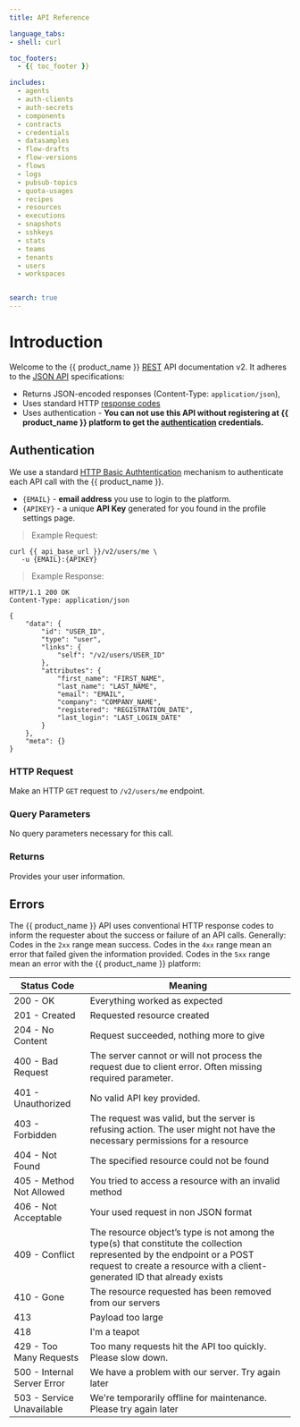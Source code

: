 ```yaml
---
title: API Reference

language_tabs:
- shell: curl

toc_footers:
  - {{ toc_footer }}

includes:
  - agents
  - auth-clients
  - auth-secrets
  - components
  - contracts
  - credentials
  - datasamples
  - flow-drafts
  - flow-versions
  - flows
  - logs
  - pubsub-topics
  - quota-usages
  - recipes
  - resources
  - executions
  - snapshots
  - sshkeys
  - stats
  - teams
  - tenants
  - users
  - workspaces


search: true
---
```


# Introduction

Welcome to the {{ product_name }} [REST](http://en.wikipedia.org/wiki/Representational_State_Transfer)
API documentation v2. It adheres to the [JSON API](http://jsonapi.org) specifications:

*   Returns JSON-encoded responses (Content-Type: `application/json`),
*   Uses standard HTTP [response codes](#errors)
*   Uses authentication - **You can not use this API without registering at {{ product_name }} platform to get the [authentication](#authentication) credentials.**


## Authentication

We use a standard [HTTP Basic Authtentication](http://en.wikipedia.org/wiki/Basic_access_authentication)
mechanism to authenticate each API call with the {{ product_name }}.

*   `{EMAIL}` - **email address** you use to login to the platform.
*   `{APIKEY}` - a unique **API Key** generated for you found in the profile settings page.

> Example Request:

```shell
curl {{ api_base_url }}/v2/users/me \
   -u {EMAIL}:{APIKEY}
```

> Example Response:

```http
HTTP/1.1 200 OK
Content-Type: application/json

{
    "data": {
        "id": "USER_ID",
        "type": "user",
        "links": {
            "self": "/v2/users/USER_ID"
        },
        "attributes": {
            "first_name": "FIRST_NAME",
            "last_name": "LAST_NAME",
            "email": "EMAIL",
            "company": "COMPANY_NAME",
            "registered": "REGISTRATION_DATE",
            "last_login": "LAST_LOGIN_DATE"
        }
    },
    "meta": {}
}
```

### HTTP Request

Make an HTTP `GET` request to `/v2/users/me` endpoint.

### Query Parameters

No query parameters necessary for this call.

### Returns

Provides your user information.


## Errors

The {{ product_name }} API uses conventional HTTP response codes to inform the
requester about the success or failure of an API calls. Generally: Codes in the
`2xx` range mean success. Codes in the `4xx` range mean an error that failed given
the information provided. Codes in the `5xx` range mean an error with the
{{ product_name }} platform:


| Status Code | Meaning |
| ---------- | ------- |
| 200 - OK | Everything worked as expected |
| 201 - Created | Requested resource created |
| 204 - No Content | Request succeeded, nothing more to give |
| 400 - Bad Request | The server cannot or will not process the request due to client error. Often missing required parameter. |
| 401 - Unauthorized | No valid API key provided. |
| 403 - Forbidden | The request was valid, but the server is refusing action. The user might not have the necessary permissions for a resource |
| 404 - Not Found | The specified resource could not be found |
| 405 - Method Not Allowed | You tried to access a resource with an invalid method |
| 406 - Not Acceptable | Your used request in non JSON format |
| 409 - Conflict | The resource object’s type is not among the type(s) that constitute the collection represented by the endpoint or a POST request to create a resource with a client-generated ID that already exists |
| 410 - Gone | The resource requested has been removed from our servers |
| 413 | Payload too large |
| 418 | I'm a teapot |
| 429 - Too Many Requests | Too many requests hit the API too quickly. Please slow down. |
| 500 - Internal Server Error | We have a problem with our server. Try again later |
| 503 - Service Unavailable | We're temporarily offline for maintenance. Please try again later |
